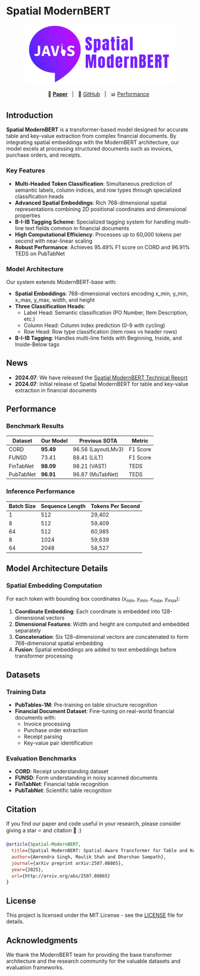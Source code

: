 # Spatial ModernBERT

<p align="center">
    <img src="Assets/Spatial-ModernBERT.png" width="400"/>
</p>

<p align="center">
        📑 <a href="http://arxiv.org/abs/2507.08865"><b>Paper</b></a>&nbsp&nbsp | &nbsp&nbsp🤗 <a href="https://github.com/javis-admin/Spatial-ModernBERT">GitHub</a>&nbsp&nbsp | &nbsp&nbsp📊 <a href="#performance">Performance</a>&nbsp&nbsp
</p>

## Introduction

**Spatial ModernBERT** is a transformer-based model designed for accurate table and key-value extraction from complex financial documents. By integrating spatial embeddings with the ModernBERT architecture, our model excels at processing structured documents such as invoices, purchase orders, and receipts.

### Key Features

* **Multi-Headed Token Classification**: Simultaneous prediction of semantic labels, column indices, and row types through specialized classification heads
* **Advanced Spatial Embeddings**: Rich 768-dimensional spatial representations combining 2D positional coordinates and dimensional properties
* **B-I-IB Tagging Scheme**: Specialized tagging system for handling multi-line text fields common in financial documents
* **High Computational Efficiency**: Processes up to 60,000 tokens per second with near-linear scaling
* **Robust Performance**: Achieves 95.49% F1 score on CORD and 96.91% TEDS on PubTabNet

### Model Architecture

Our system extends ModernBERT-base with:
- **Spatial Embeddings**: 768-dimensional vectors encoding x_min, y_min, x_max, y_max, width, and height
- **Three Classification Heads**:
  - Label Head: Semantic classification (PO Number, Item Description, etc.)
  - Column Head: Column index prediction (0-9 with cycling)
  - Row Head: Row type classification (item rows vs header rows)
- **B-I-IB Tagging**: Handles multi-line fields with Beginning, Inside, and Inside-Below tags

## News

* **2024.07**: We have released the [Spatial ModernBERT Technical Report](http://arxiv.org/abs/2507.08865)
* **2024.07**: Initial release of Spatial ModernBERT for table and key-value extraction in financial documents

## Performance

### Benchmark Results

| Dataset | Our Model | Previous SOTA | Metric |
|---------|-----------|---------------|--------|
| CORD | **95.49** | 96.56 (LayoutLMv3) | F1 Score |
| FUNSD | 73.41 | 88.41 (LiLT) | F1 Score |
| FinTabNet | **98.09** | 98.21 (VAST) | TEDS |
| PubTabNet | **96.91** | 96.87 (MuTabNet) | TEDS |

### Inference Performance

| Batch Size | Sequence Length | Tokens Per Second |
|------------|----------------|-------------------|
| 1 | 512 | 29,402 |
| 8 | 512 | 59,409 |
| 64 | 512 | 60,985 |
| 8 | 1024 | 59,639 |
| 64 | 2048 | 58,527 |

## Model Architecture Details

### Spatial Embedding Computation

For each token with bounding box coordinates ($x_{min}$, $y_{min}$, $x_{max}$, $y_{max}$):

1. **Coordinate Embedding**: Each coordinate is embedded into 128-dimensional vectors
2. **Dimensional Features**: Width and height are computed and embedded separately
3. **Concatenation**: Six 128-dimensional vectors are concatenated to form 768-dimensional spatial embedding
4. **Fusion**: Spatial embeddings are added to text embeddings before transformer processing

## Datasets

### Training Data

- **PubTables-1M**: Pre-training on table structure recognition
- **Financial Document Dataset**: Fine-tuning on real-world financial documents with:
  - Invoice processing
  - Purchase order extraction
  - Receipt parsing
  - Key-value pair identification

### Evaluation Benchmarks

- **CORD**: Receipt understanding dataset
- **FUNSD**: Form understanding in noisy scanned documents
- **FinTabNet**: Financial table recognition
- **PubTabNet**: Scientific table recognition

## Citation

If you find our paper and code useful in your research, please consider giving a star :star: and citation :pencil: :)

```BibTeX
@article{Spatial-ModernBERT,
  title={Spatial ModernBERT: Spatial-Aware Transformer for Table and Key-Value Extraction in Financial Documents at Scale},
  author={Amrendra Singh, Maulik Shah and Dharshan Sampath},
  journal={arXiv preprint arXiv:2507.08865},
  year={2025},
  url={http://arxiv.org/abs/2507.08865}
}
```

## License

This project is licensed under the MIT License - see the [LICENSE](LICENSE) file for details.

## Acknowledgments

We thank the ModernBERT team for providing the base transformer architecture and the research community for the valuable datasets and evaluation frameworks.
